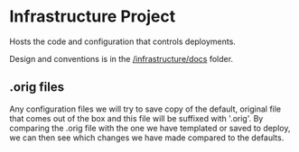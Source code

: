 # Infrastructure Project

Hosts the code and configuration that controls deployments.

Design and conventions is in the [/infrastructure/docs](./docs) folder.


## .orig files

Any configuration files we will try to save copy of the default, original file that comes out of the box
and this file will be suffixed with '.orig'. By comparing the .orig file with the one we have templated
or saved to deploy, we can then see which changes we have made compared to the defaults.
